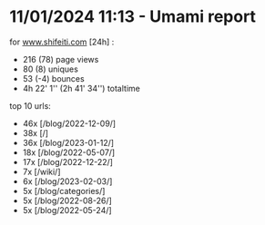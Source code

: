# 11/01/2024 11:13 - Umami report
for www.shifeiti.com [24h] :

 - 216 (78) page views
 - 80 (8) uniques
 - 53 (-4) bounces
 - 4h 22' 1'' (2h 41' 34'') totaltime


top 10 urls:
 - 46x [/blog/2022-12-09/]
 - 38x [/]
 - 36x [/blog/2023-01-12/]
 - 18x [/blog/2022-05-07/]
 - 17x [/blog/2022-12-22/]
 - 7x [/wiki/]
 - 6x [/blog/2023-02-03/]
 - 5x [/blog/categories/]
 - 5x [/blog/2022-08-26/]
 - 5x [/blog/2022-05-24/]


